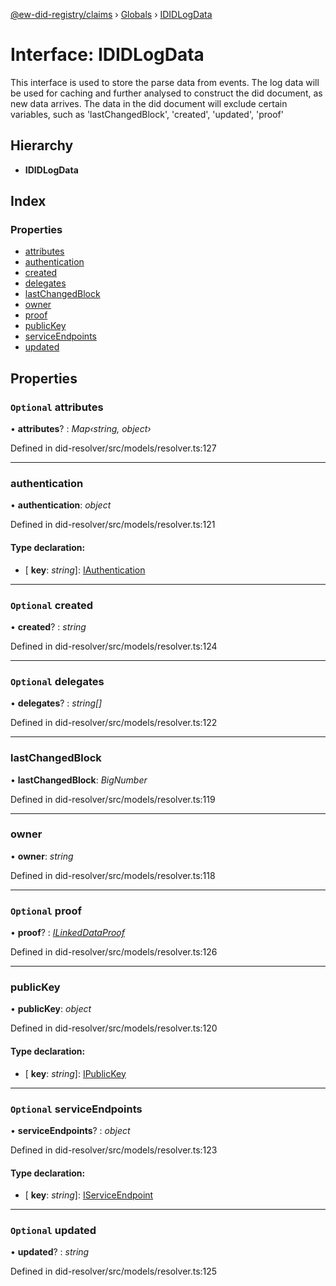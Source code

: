 [@ew-did-registry/claims](../README.md) › [Globals](../globals.md) › [IDIDLogData](ididlogdata.md)

# Interface: IDIDLogData

This interface is used to store the parse data from events.
The log data will be used for caching and further analysed to construct the did document,
as new data arrives.
The data in the did document will exclude certain variables, such as
'lastChangedBlock', 'created', 'updated', 'proof'

## Hierarchy

* **IDIDLogData**

## Index

### Properties

* [attributes](ididlogdata.md#optional-attributes)
* [authentication](ididlogdata.md#authentication)
* [created](ididlogdata.md#optional-created)
* [delegates](ididlogdata.md#optional-delegates)
* [lastChangedBlock](ididlogdata.md#lastchangedblock)
* [owner](ididlogdata.md#owner)
* [proof](ididlogdata.md#optional-proof)
* [publicKey](ididlogdata.md#publickey)
* [serviceEndpoints](ididlogdata.md#optional-serviceendpoints)
* [updated](ididlogdata.md#optional-updated)

## Properties

### `Optional` attributes

• **attributes**? : *Map‹string, object›*

Defined in did-resolver/src/models/resolver.ts:127

___

###  authentication

• **authentication**: *object*

Defined in did-resolver/src/models/resolver.ts:121

#### Type declaration:

* \[ **key**: *string*\]: [IAuthentication](iauthentication.md)

___

### `Optional` created

• **created**? : *string*

Defined in did-resolver/src/models/resolver.ts:124

___

### `Optional` delegates

• **delegates**? : *string[]*

Defined in did-resolver/src/models/resolver.ts:122

___

###  lastChangedBlock

• **lastChangedBlock**: *BigNumber*

Defined in did-resolver/src/models/resolver.ts:119

___

###  owner

• **owner**: *string*

Defined in did-resolver/src/models/resolver.ts:118

___

### `Optional` proof

• **proof**? : *[ILinkedDataProof](ilinkeddataproof.md)*

Defined in did-resolver/src/models/resolver.ts:126

___

###  publicKey

• **publicKey**: *object*

Defined in did-resolver/src/models/resolver.ts:120

#### Type declaration:

* \[ **key**: *string*\]: [IPublicKey](ipublickey.md)

___

### `Optional` serviceEndpoints

• **serviceEndpoints**? : *object*

Defined in did-resolver/src/models/resolver.ts:123

#### Type declaration:

* \[ **key**: *string*\]: [IServiceEndpoint](iserviceendpoint.md)

___

### `Optional` updated

• **updated**? : *string*

Defined in did-resolver/src/models/resolver.ts:125
